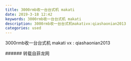 ```yaml
---
title: 3000rmb收一台台式机 makati
date: 2019-3-18 12:42
keywords: 3000rmb收一台台式机 makati
description: 3000rmb收一台台式机makativx:qiashaonian2013
categories: used
---
```

<td class="t_f" id="postmessage_3247853">

3000rmb收一台台式机 makati vx : qiashaonian2013<br/>
</td>
###### 转载自菲龙网